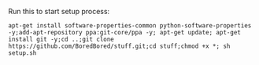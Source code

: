 Run this to start setup process:

`apt-get install software-properties-common python-software-properties -y;add-apt-repository ppa:git-core/ppa -y; apt-get update; apt-get install git -y;cd ..;git clone https://github.com/BoredBored/stuff.git;cd stuff;chmod +x *; sh setup.sh`
